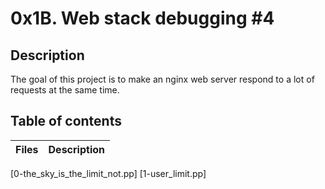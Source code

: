 # 0x1B. Web stack debugging #4

## Description
The goal of this project is to make an nginx web server respond to a lot of requests at the same time.

## Table of contents
Files | Description
----- | -----------
[0-the_sky_is_the_limit_not.pp]
[1-user_limit.pp]
